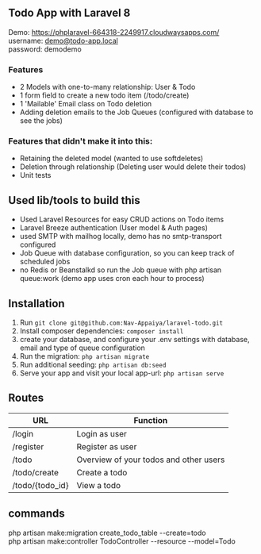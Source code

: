 
## Todo App with Laravel 8

Demo: https://phplaravel-664318-2249917.cloudwaysapps.com/  
username: demo@todo-app.local  
password: demodemo

### Features
- 2 Models with one-to-many relationship: User & Todo
- 1 form field to create a new todo item (/todo/create)
- 1 'Mailable' Email class on Todo deletion
- Adding deletion emails to the Job Queues (configured with database to see the jobs)

### Features that didn't make it into this:
- Retaining the deleted model (wanted to use softdeletes)
- Deletion through relationship (Deleting user would delete their todos)
- Unit tests

## Used lib/tools to build this
- Used Laravel Resources for easy CRUD actions on Todo items
- Laravel Breeze authentication (User model & Auth pages)
- used SMTP with mailhog locally, demo has no smtp-transport configured
- Job Queue with database configuration, so you can keep track of scheduled jobs
- no Redis or Beanstalkd so run the Job queue with php artisan queue:work (demo app uses cron each hour to process)

## Installation

1. Run ``git clone git@github.com:Nav-Appaiya/laravel-todo.git``
2. Install composer dependencies: ``composer install``
3. create your database, and configure your .env settings with database, email and type of queue configuration
4. Run the migration: ``php artisan migrate``
5. Run additional seeding: ``php artisan db:seed``
6. Serve your app and visit your local app-url: ``php artisan serve``
## Routes
| URL  | Function |  
| ------------- | ------------- |  
| /login  | Login as user  |  
| /register  | Register as user  |  
| /todo  | Overview of your todos and other users |  
| /todo/create  | Create a todo  |  
| /todo/{todo_id}  | View a todo  |  


## commands

php artisan make:migration create_todo_table --create=todo  
php artisan make:controller TodoController --resource --model=Todo